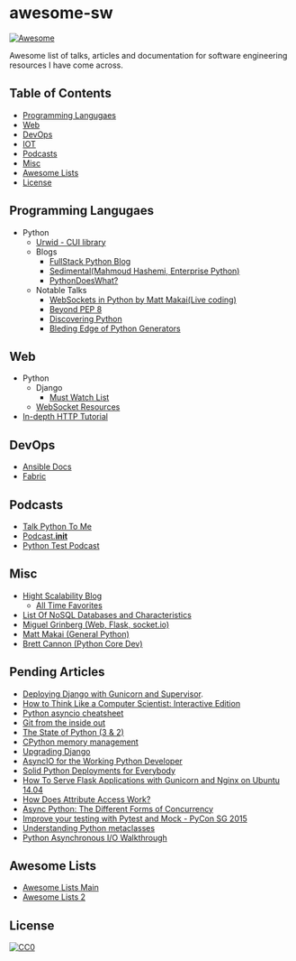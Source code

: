 # awesome-sw
[![Awesome](https://cdn.rawgit.com/sindresorhus/awesome/d7305f38d29fed78fa85652e3a63e154dd8e8829/media/badge.svg)](https://github.com/sindresorhus/awesome)

Awesome list of talks, articles and documentation for software engineering resources I have come across. 

## Table of Contents

- [Programming Langugaes](#programming-languages)
- [Web](#web)
- [DevOps](#devops)
- [IOT](#iot)
- [Podcasts](#podcasts)
- [Misc](#misc)
- [Awesome Lists](#awesome-lists)
- [License](#license)


## Programming Langugaes

- Python
  - [Urwid - CUI library](https://github.com/urwid/urwid)
  - Blogs
    - [FullStack Python Blog](http://www.fullstackpython.com/)
    - [Sedimental(Mahmoud Hashemi, Enterprise Python)](http://sedimental.org/)
    - [PythonDoesWhat?](http://www.pythondoeswhat.com/)
  - Notable Talks
    - [WebSockets in Python by Matt Makai(Live coding)](https://www.youtube.com/watch?v=L5YQbNrFfyw)
    - [Beyond PEP 8](https://www.youtube.com/watch?v=wf-BqAjZb8M)
    - [Discovering Python](https://www.youtube.com/watch?v=RZ4Sn-Y7AP8)
    - [Bleding Edge of Python Generators](https://www.youtube.com/watch?v=5-qadlG7tWo)
 
## Web

- Python
  - Django  
    - [Must Watch List](https://gitlab.com/rosarior/django-must-watch)
  - [WebSocket Resources](http://www.mattmakai.com/websockets-python-resources.html)
- [In-depth HTTP Tutorial](http://www.tutorialspoint.com/http/index.htm)

## DevOps

- [Ansible Docs](http://docs.ansible.com/ansible/)
- [Fabric](http://www.fabfile.org/)

<!-- ## IOT
- []()
 -->
## Podcasts
- [Talk Python To Me](https://talkpython.fm/)
- [Podcast.__init__](http://pythonpodcast.com/)
- [Python Test Podcast](http://pythontesting.net/category/podcast/)


## Misc

- [Hight Scalability Blog](http://highscalability.com/)
    - [All Time Favorites](http://highscalability.com/)
- [List Of NoSQL Databases and Characteristics](http://nosql-database.org/)
- [Miguel Grinberg (Web, Flask, socket.io)](http://blog.miguelgrinberg.com/)
- [Matt Makai (General Python)](http://www.mattmakai.com/)
- [Brett Cannon (Python Core Dev)](http://www.snarky.ca/)

## Pending Articles
- [Deploying Django with Gunicorn and Supervisor](https://samoylov.tech/2016/08/31/deploying-django-with-gunicorn-and-supervisor/).
- [How to Think Like a Computer Scientist: Interactive Edition](http://interactivepython.org/runestone/static/thinkcspy/index.html)
- [Python asyncio cheatsheet](https://www.pythonsheets.com/notes/python-asyncio.html)
- [Git from the inside out](https://codewords.recurse.com/issues/two/git-from-the-inside-out)
- [The State of Python (3 & 2)](http://docs.python-guide.org/en/latest/starting/which-python/)
- [CPython memory management](https://medium.com/python-pandemonium/cpython-memory-management-479e6cd86c9#.yiguz1c5c)
- [Upgrading Django](http://thosecleverkids.com/thoughts/posts/upgrading-django)
- [AsyncIO for the Working Python Developer](https://hackernoon.com/asyncio-for-the-working-python-developer-5c468e6e2e8e#.nezhy4zva)
- [Solid Python Deployments for Everybody](https://hynek.me/talks/python-deployments/)
- [How To Serve Flask Applications with Gunicorn and Nginx on Ubuntu 14.04](https://www.digitalocean.com/community/tutorials/how-to-serve-flask-applications-with-gunicorn-and-nginx-on-ubuntu-14-04)
- [How Does Attribute Access Work?](https://medium.com/stepping-through-the-cpython-interpreter/how-does-attribute-access-work-d19371898fee#.e420gzwwe)
- [Async Python: The Different Forms of Concurrency](http://masnun.rocks/2016/10/06/async-python-the-different-forms-of-concurrency/)
- [Improve your testing with Pytest and Mock - PyCon SG 2015](https://www.youtube.com/watch?v=RcN26hznmk4)
- [Understanding Python metaclasses](https://blog.ionelmc.ro/2015/02/09/understanding-python-metaclasses/)
- [Python Asynchronous I/O Walkthrough](http://pgbovine.net/python-async-io-walkthrough.htm)

## Awesome Lists

- [Awesome Lists Main](https://github.com/sindresorhus/awesome)
- [Awesome Lists 2](https://github.com/jnv/lists)

## License

[![CC0](http://mirrors.creativecommons.org/presskit/buttons/88x31/svg/cc-zero.svg)](https://creativecommons.org/publicdomain/zero/1.0/)
